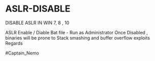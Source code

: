 # ASLR-DISABLE
DISABLE ASLR IN WIN 7, 8 , 10 

ASLR Enable / Diable Bat file  - Run as Administrator
Once Disabled , binaries will be prone to Stack smashing and buffer overflow exploits
Regards 

#Captain_Nemo
